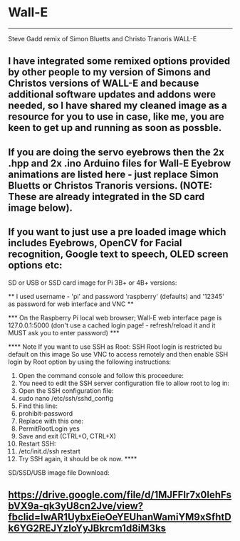 # Wall-E
--------
Steve Gadd remix of Simon Bluetts and Christo Tranoris WALL-E 

I have integrated some remixed options provided by other people to my version of Simons and Christos versions of WALL-E and because additional software updates and addons were needed, so I have shared my cleaned image as a resource for you to use in case, like me, you are keen to get up and running as soon as possble. 
-------------------------------------------------------------
If you are doing the servo eyebrows then the 2x .hpp and 2x .ino Arduino files for Wall-E Eyebrow animations are listed here - just replace Simon Bluetts or Christos Tranoris versions. (NOTE: These are already integrated in the SD card image below).
------------------------------------------------------------------------------------------------------------------------------------------
If you want to just use a pre loaded image which includes Eyebrows, OpenCV for Facial recognition, Google text to speech, OLED screen options etc:
------------------------------------------------------------------------------------------------------------------------------------------
SD or USB or SSD card image for Pi 3B+ or 4B+ versions:

** I used username - 'pi' and password 'raspberry' (defaults) and '12345' as password for web interface and VNC **

*** On the Raspberry Pi local web browser; Wall-E web interface page is 127.0.0.1:5000 (don't use a cached login page! - refresh/reload it and it MUST ask you to enter password) ***

**** Note If you want to use SSH as Root: SSH Root login is restricted bu default on this image
So use VNC to access remotely and then enable SSH login by Root option by using the following instructions: 

1. Open the command console and follow this proceedure:
2. You need to edit the SSH server configuration file to allow root to log in:
3. Open the SSH configuration file:
4. sudo nano /etc/ssh/sshd_config
5. Find this line:
6. prohibit-password
7. Replace with this one:
8. PermitRootLogin yes
9. Save and exit (CTRL+O, CTRL+X)
10. Restart SSH:
11. /etc/init.d/ssh restart
12. Try SSH again, it should be ok now. ****

SD/SSD/USB image file Download:


https://drive.google.com/file/d/1MJFFlr7x0lehFsbVX9a-qk3yU8cn2Jve/view?fbclid=IwAR1UybxEieOeYEUhanWamiYM9xSfhtDk6YG2REJYzIoYyJBkrcm1d8iM3ks
-------------------------------------------------------------------------------------------------------------------------------------------
